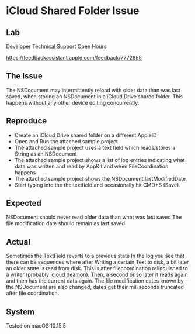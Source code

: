 # iCloud Shared Folder Issue

## Lab
Developer Technical Support Open Hours

https://feedbackassistant.apple.com/feedback/7772855


## The Issue
The NSDocument may intermittently reload with older data than was last saved, when storing an NSDocument in a iCloud Drive shared folder. This happens without any other device editing concurrently.

## Reproduce
- Create an iCloud Drive shared folder on a different AppleID
- Open and Run the attached sample project
- The attached sample project uses a text field which reads/stores a String as an NSDocument
- The attached sample project shows a list of log entries indicating what data was written and read by AppKit and when FileCoordination happens
- The attached sample project shows the NSDocument.lastModifiedDate
- Start typing into the the textfield and occasionally hit CMD+S (Save). 

## Expected
NSDocument should never read older data than what was last saved
The file modification date should remain as last saved.

## Actual
Sometimes the TextField reverts to a previous state
In the log you see that there can be sequences where after Writing a certain Text to disk, a bit later an older state is read from disk. This is after filecoordination relinquished to a writer (probably icloud deamon). Then, a second or so later it reads again and then has the current data again. 
The file modification dates known by the NSDocument are also changed, dates get their milliseconds truncated after file coordination.

## System
Tested on macOS 10.15.5
